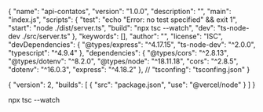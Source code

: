 {
  "name": "api-contatos",
  "version": "1.0.0",
  "description": "",
  "main": "index.js",
  "scripts": {
    "test": "echo \"Error: no test specified\" && exit 1",
    "start": "node ./dist/server.ts",
    "build": "npx tsc --watch",
    "dev": "ts-node-dev ./src/server.ts"
  },
  "keywords": [],
  "author": "",
  "license": "ISC",
  "devDependencies": {
    "@types/express": "^4.17.15",
    "ts-node-dev": "^2.0.0",
    "typescript": "^4.9.4"
  },
  "dependencies": {
    "@types/cors": "^2.8.13",
    "@types/dotenv": "^8.2.0",
    "@types/node": "^18.11.18",
    "cors": "^2.8.5",
    "dotenv": "^16.0.3",
    "express": "^4.18.2"
  },
  // "tsconfing": "tsconfing.json"
}


{
  "version": 2,
  "builds": [
    {
      "src": "package.json",
      "use": "@vercel/node"
    }
  ]
}

npx tsc --watch
